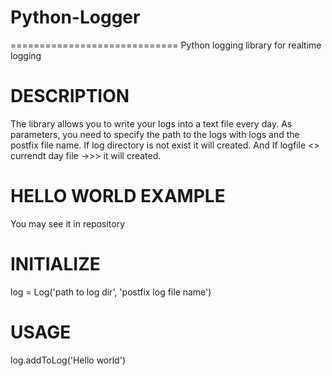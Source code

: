 # Python-Logger
=============================
  Python logging library for realtime logging 

# DESCRIPTION
  The library allows you to write your logs into a text file every day. 
  As parameters, you need to specify the path to the logs with logs and the postfix file name.
  If log directory is not exist it will created. 
  And If logfile <> currendt day file ->>> it will created.

# HELLO WORLD EXAMPLE
  You may see it in repository

# INITIALIZE
  log = Log('path to log dir', 'postfix log file name')
  
# USAGE
  log.addToLog('Hello world')


